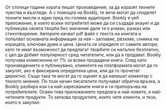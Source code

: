 От стотици години хората пишат произведения, за да изразят техните чувства и възгледи. А с помощта на Bookly, те вече могат да споделят техните мисли и идеи пред по-голяма аудитория. Bookly е уеб приложение, в което всеки потребител може да си създаде акаунт и да публикува своята творба без значение дали тя е роман, разказ или стихотворение. Авторите качват pdf файл с текста на книгата и попълват основната информация за нея – заглавие, резюме, снимка на корицата, ключови думи и цена. Цената се определя от самите автори, като те имат възможност да предлагат творбите си напълно безплатно, с цел да добият популярност сред читателите, или да я продават. Bookly получава комисионна от 7% за всяка продадена книга. След като произведението е публикувано, клиентите на платформата могат да го закупят, ако е фиксирана определена цена, или да го прочетат директно. Също така те могат да го оценят и да напишат коментар с тяхното мнение. По този начин писателите получават обратна връзка, а Bookly разбира кои са най-харесваните книги и ги препоръчва на потребителите. Освен това приложението предлага и най-новите, и най-четените продукти. То запазва продуктите, които чете клиента, и тези, които е закупил. 
